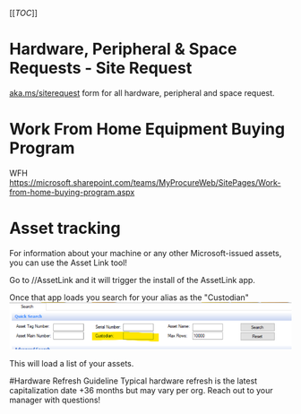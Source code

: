 [[_TOC_]]

# Hardware, Peripheral & Space Requests - Site Request
[aka.ms/siterequest](aka.ms/siterequest) form for all hardware, peripheral and space request.
# Work From Home Equipment Buying Program
WFH 
https://microsoft.sharepoint.com/teams/MyProcureWeb/SitePages/Work-from-home-buying-program.aspx


# Asset tracking
For information about your machine or any other Microsoft-issued assets, you can use the Asset Link tool!

Go to //AssetLink and it will trigger the install of the AssetLink app.

Once that app loads you search for your alias as the "Custodian"
![image.png](/.attachments/image-9195e050-63c8-48f9-8a93-68e0f234fd04.png)

This will load a list of your assets.  

#Hardware Refresh Guideline
Typical hardware refresh is the latest capitalization date +36 months but may vary per org.
Reach out to your manager with questions!  

 

